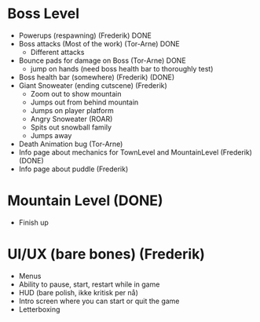 # Boss Level
- Powerups (respawning) (Frederik) DONE
- Boss attacks (Most of the work) (Tor-Arne) DONE
  - Different attacks
- Bounce pads for damage on Boss (Tor-Arne) DONE
  - jump on hands (need boss health bar to thoroughly test)
- Boss health bar (somewhere) (Frederik) (DONE)
- Giant Snoweater (ending cutscene) (Frederik)
  - Zoom out to show mountain
  - Jumps out from behind mountain
  - Jumps on player platform
  - Angry Snoweater (ROAR)
  - Spits out snowball family
  - Jumps away
- Death Animation bug (Tor-Arne)
- Info page about mechanics for TownLevel and MountainLevel (Frederik) (DONE)
- Info page about puddle (Frederik)
# Mountain Level (DONE)
- Finish up

# UI/UX (bare bones) (Frederik)
- Menus
- Ability to pause, start, restart while in game
- HUD (bare polish, ikke kritisk per nå)
- Intro screen where you can start or quit the game
- Letterboxing
